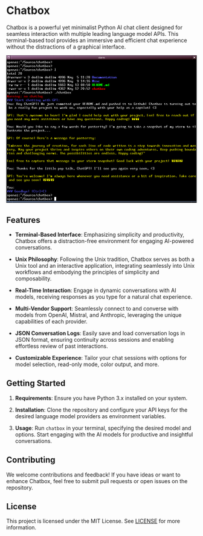# Chatbox

Chatbox is a powerful yet minimalist Python AI chat client designed for seamless interaction with multiple leading language model APIs. This terminal-based tool provides an immersive and efficient chat experience without the distractions of a graphical interface.

![Screen capture](https://raw.githubusercontent.com/dedlim/chatbox/7ff3dd6/Documentation/Pictures/capture_01.png)

## Features
- **Terminal-Based Interface**: Emphasizing simplicity and productivity, Chatbox offers a distraction-free environment for engaging AI-powered conversations.

- **Unix Philosophy**: Following the Unix tradition, Chatbox serves as both a Unix tool and an interactive application, integrating seamlessly into Unix workflows and embodying the principles of simplicity and composability.

- **Real-Time Interaction**: Engage in dynamic conversations with AI models, receiving responses as you type for a natural chat experience.

- **Multi-Vendor Support**: Seamlessly connect to and converse with models from OpenAI, Mistral, and Anthropic, leveraging the unique capabilities of each provider.

- **JSON Conversation Logs**: Easily save and load conversation logs in JSON format, ensuring continuity across sessions and enabling effortless review of past interactions.

- **Customizable Experience**: Tailor your chat sessions with options for model selection, read-only mode, color output, and more.

## Getting Started
1. **Requirements**: Ensure you have Python 3.x installed on your system.

2. **Installation**: Clone the repository and configure your API keys for the desired language model providers as environment variables.

3. **Usage**: Run `chatbox` in your terminal, specifying the desired model and options. Start engaging with the AI models for productive and insightful conversations.

## Contributing
We welcome contributions and feedback! If you have ideas or want to enhance Chatbox, feel free to submit pull requests or open issues on the repository.

## License
This project is licensed under the MIT License. See [LICENSE](LICENSE) for more information.
